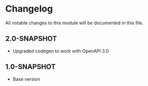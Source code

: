 # Changelog
All notable changes to this module will be documented in this file.

## 2.0-SNAPSHOT

- Upgraded codegen to work with OpenAPI 3.0

## 1.0-SNAPSHOT

- Base version

